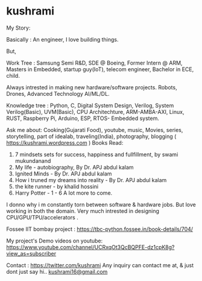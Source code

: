 # kushrami
My Story:

Basically : An engineer, I love building things.

But,

Work Tree : Samsung Semi R&D, SDE @ Boeing, Former Intern @ ARM, Masters in Embedded, startup guy(IoT), telecom engineer, Bachelor in ECE, child.

Always intrested in making new hardware/software projects. Robots, Drones, Advanced Technology AI/ML/DL.

Knowledge tree : Python, C, Digital System Design, Verilog, System Verilog(Basic), UVM(Basic), CPU Architechture, ARM-AMBA-AXI, Linux,  RUST, Raspberry Pi, Arduino, ESP, RTOS- Embedded system.

Ask me about: Cooking(Gujarati Food), youtube, music, Movies, series, storytelling, part of idealab, 
traveling(India), photography, blogging ( https://kushrami.wordpress.com )
Books Read: 
1. 7 mindsets sets for success, happiness and fullfillment, by swami mukundanand
2. My life - autobiography, By Dr. APJ abdul kalam
3. Ignited Minds - By Dr. APJ abdul kalam
4. How i truned my dreams into reality - By Dr. APJ abdul kalam
5. the kite runner - by khalid hossini
6. Harry Potter - 1 - 6
A lot more to come.

I donno why i m constantly torn between software & hardware jobs. But love working in both the domain.
Very much intrested in designing CPU/GPU/TPU/accelerators .

Fossee IIT bombay project : https://tbc-python.fossee.in/book-details/704/

My project's Demo videos on youtube: https://www.youtube.com/channel/UCRxqOt3QcBQPFE-dz1cpK8g?view_as=subscriber

Contact : 
https://twitter.com/kushrami
Any inquiry can contact me at, & just dont just say hi.. 
kushrami16@gmail.com
